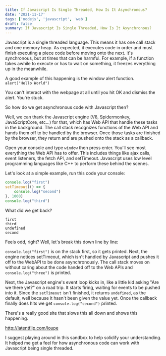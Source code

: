 ```yaml
---
title: If Javascript Is Single Threaded, How Is It Asynchronous?
date: '2021-11-17'
tags: ['nodejs', 'javascript', 'web']
draft: false
summary: If Javascript Is Single Threaded, How Is It Asynchronous?
---
```


Javascript is a single threaded language. This means it has one call stack and one memory heap. As expected, it executes code in order and must finish executing a piece code before moving onto the next. It's synchronous, but at times that can be harmful. For example, if a function takes awhile to execute or has to wait on something, it freezes everything up in the meanwhile.

A good example of this happening is the window alert function. 
`alert("Hello World")`

You can't interact with the webpage at all until you hit OK and dismiss the alert. You're stuck.

So how do we get asynchronous code with Javascript then?

Well, we can thank the Javascript engine (V8, Spidermonkey, JavaScriptCore, etc...) for that, which has Web API that handle these tasks in the background. The call stack recognizes functions of the Web API and hands them off to be handled by the browser. Once those tasks are finished by the browser, they return and are pushed onto the stack as a callback.

Open your console and type `window` then press enter. You'll see most everything the Web API has to offer. This includes things like ajax calls, event listeners, the fetch API, and setTimeout. Javascript uses low level programming languages like C++ to perform these behind the scenes.

Let's look at a simple example, run this code your console:

```js
console.log("first")
setTimeout(() => {
    console.log("second")
}, 1000)
console.log("third")
```

What did we get back?

```
first
third
undefined
second
```

Feels odd, right? Well, let's break this down line by line:

`console.log("first")` is on the stack first, so it gets printed. Next, the engine notices setTimeout, which isn't handled by Javascript and pushes it off to the WebAPI to be done asynchronously. The call stack moves on without caring about the code handed off to the Web APIs and `console.log("three")` is printed.

Next, the Javascript engine's event loop kicks in, like a little kid asking "Are we there yet?" on a road trip. It starts firing, waiting for events to be pushed into it. Since the `setTimeout` isn't finished, it returns `undefined`, as the default, well because it hasn't been given the value yet. Once the callback finally does hits we get `console.log("second")` printed.

There's a really good site that slows this all down and shows this happening.

http://latentflip.com/loupe

I suggest playing around in this sandbox to help solidify your understanding. It helped me get a feel for how asynchronous code can work with Javascript being single threaded.
